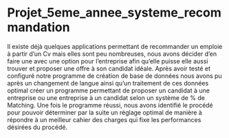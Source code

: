 # Projet_5eme_annee_systeme_recommandation
Il existe déjà quelques applications permettant de recommander un emploie à partir d’un Cv mais elles sont peu nombreuses, nous avons décider d’en faire une avec une option pour l’entreprise afin qu’elle puisse elle aussi trouver et proposer une offre à son candidat idéale.
Après avoir testé et configuré notre programme de création de base de données nous avons pu après un changement de langue ainsi qu’un traitement de ces données optimal créer un programme permettant de proposer un candidat à une entreprise ou une entreprise à un candidat selon un système de % de Matching.
Une fois le programme réussi, nous avons identifié le procédé pour pouvoir déterminer par la suite un réglage optimal de manière à répondre à un meilleur cahier des charges qui fixe les performances désirées du procédé.
